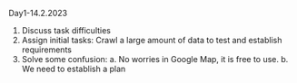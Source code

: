 Day1-14.2.2023 

1. Discuss task difficulties
2. Assign initial tasks: Crawl a large amount of data to test and establish requirements
3. Solve some confusion: a. No worries in Google Map, it is free to use. b. We need to establish a plan 
